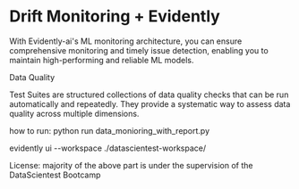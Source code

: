 # Drift Monitoring + Evidently

With Evidently-ai's ML monitoring architecture, you can ensure comprehensive monitoring and timely issue detection, enabling you to maintain high-performing and reliable ML models.

Data Quality

Test Suites are structured collections of data quality checks that can be run automatically and repeatedly. They provide a systematic way to assess data quality across multiple dimensions.

how to run:
python run data_monioring_with_report.py

evidently ui --workspace ./datascientest-workspace/

License:
majority of the above part is under the supervision of the DataScientest Bootcamp
